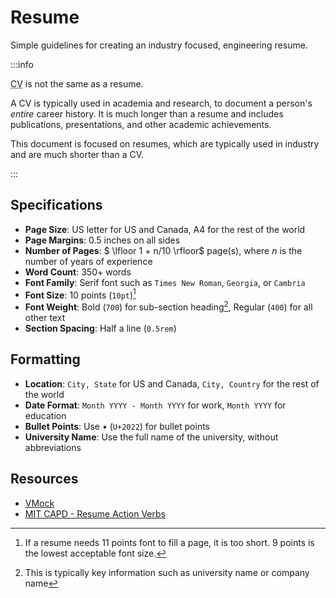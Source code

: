 # Resume

Simple guidelines for creating an industry focused, engineering resume.

:::info

<abbr title="Curriculum Vitae">CV</abbr> is not the same as a resume.

A CV is typically used in academia and research, to document a person's _entire_ career history. It is much longer than a resume and includes publications, presentations, and other academic achievements.

This document is focused on resumes, which are typically used in industry and are much shorter than a CV.

:::

## Specifications

- **Page Size**: US letter for US and Canada, A4 for the rest of the world
- **Page Margins**: 0.5 inches on all sides
- **Number of Pages**: $ \lfloor 1 + n/10 \rfloor$ page(s), where $n$ is the number of years of experience
- **Word Count**: 350+ words
- **Font Family**: Serif font such as `Times New Roman`, `Georgia`, or `Cambria`
- **Font Size**: 10 points (`10pt`)[^1]
- **Font Weight**: Bold (`700`) for sub-section heading[^2], Regular (`400`) for all other text
- **Section Spacing**: Half a line (`0.5rem`)

[^1]: If a resume needs 11 points font to fill a page, it is too short. 9 points is the lowest acceptable font size.
[^2]: This is typically key information such as university name or company name

## Formatting

- **Location**: `City, State` for US and Canada, `City, Country` for the rest of the world
- **Date Format**: `Month YYYY - Month YYYY` for work, `Month YYYY` for education
- **Bullet Points**: Use • (`U+2022`) for bullet points
- **University Name**: Use the full name of the university, without abbreviations

## Resources

- [VMock](https://www.vmock.com/)
- [MIT CAPD - Resume Action Verbs](https://capd.mit.edu/resources/resume-action-verbs/)
